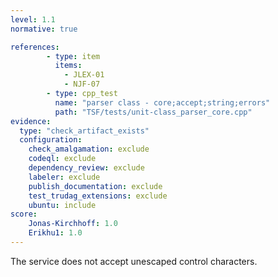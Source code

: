 ```yaml
---
level: 1.1
normative: true

references:
        - type: item
          items:
            - JLEX-01
            - NJF-07
        - type: cpp_test
          name: "parser class - core;accept;string;errors"
          path: "TSF/tests/unit-class_parser_core.cpp"
evidence:
  type: "check_artifact_exists"
  configuration:
    check_amalgamation: exclude
    codeql: exclude
    dependency_review: exclude
    labeler: exclude
    publish_documentation: exclude
    test_trudag_extensions: exclude
    ubuntu: include
score:
    Jonas-Kirchhoff: 1.0
    Erikhu1: 1.0
---
```


The service does not accept unescaped control characters.
